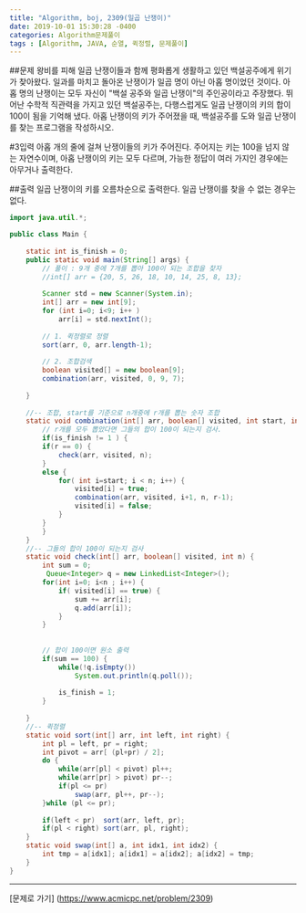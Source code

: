 ```yaml
---
title: "Algorithm, boj, 2309(일곱 난쟁이)"
date: 2019-10-01 15:30:28 -0400
categories: Algorithm문제풀이
tags : [Algorithm, JAVA, 순열, 퀵정렬, 문제풀이]
---
```

##문제
왕비를 피해 일곱 난쟁이들과 함께 평화롭게 생활하고 있던 백설공주에게 위기가 찾아왔다. 일과를 마치고 돌아온 난쟁이가 일곱 명이 아닌 아홉 명이었던 것이다.
아홉 명의 난쟁이는 모두 자신이 "백설 공주와 일곱 난쟁이"의 주인공이라고 주장했다. 뛰어난 수학적 직관력을 가지고 있던 백설공주는, 다행스럽게도 일곱 난쟁이의 키의 합이 100이 됨을 기억해 냈다.
아홉 난쟁이의 키가 주어졌을 때, 백설공주를 도와 일곱 난쟁이를 찾는 프로그램을 작성하시오.

#3입력
아홉 개의 줄에 걸쳐 난쟁이들의 키가 주어진다. 주어지는 키는 100을 넘지 않는 자연수이며, 아홉 난쟁이의 키는 모두 다르며, 가능한 정답이 여러 가지인 경우에는 아무거나 출력한다.

##출력
일곱 난쟁이의 키를 오름차순으로 출력한다. 일곱 난쟁이를 찾을 수 없는 경우는 없다.

```java
import java.util.*;

public class Main {
	
	static int is_finish = 0;
	public static void main(String[] args) {
		// 풀이 : 9개 중에 7개를 뽑아 100이 되는 조합을 찾자
		//int[] arr = {20, 5, 26, 18, 10, 14, 25, 8, 13};
		
		Scanner std = new Scanner(System.in);
		int[] arr = new int[9];
		for (int i=0; i<9; i++ )
			arr[i] = std.nextInt();
		
		// 1. 퀵정렬로 정렬
		sort(arr, 0, arr.length-1);
		
		// 2. 조합검색
		boolean visited[] = new boolean[9];
		combination(arr, visited, 0, 9, 7);
		
	}
	
	//-- 조합, start를 기준으로 n개중에 r개를 뽑는 숫자 조합
	static void combination(int[] arr, boolean[] visited, int start, int n, int r) {
		// r개를 모두 뽑았다면 그들의 합이 100이 되는지 검사.
		if(is_finish != 1 ) {
		if(r == 0) {
			check(arr, visited, n);
		}
		else {
			for( int i=start; i < n; i++) {
				visited[i] = true;
				combination(arr, visited, i+1, n, r-1);
				visited[i] = false;
			}
		}
		}
	}
	//-- 그들의 합이 100이 되는지 검사
	static void check(int[] arr, boolean[] visited, int n) {
		int sum = 0;
		 Queue<Integer> q = new LinkedList<Integer>();
		for(int i=0; i<n ; i++) {
			if( visited[i] == true) {
				sum += arr[i];
				q.add(arr[i]);
			}
		}
		
		
		// 합이 100이면 원소 출력
		if(sum == 100) {
			while(!q.isEmpty())
				System.out.println(q.poll());
			
			is_finish = 1;
		}	
		
	}
	//-- 퀵정렬
	static void sort(int[] arr, int left, int right) {
		int pl = left, pr = right;
		int pivot = arr[ (pl+pr) / 2];
		do {
			while(arr[pl] < pivot) pl++;
			while(arr[pr] > pivot) pr--;
			if(pl <= pr)
				swap(arr, pl++, pr--);
		}while (pl <= pr);
		
		if(left < pr)  sort(arr, left, pr);
		if(pl < right) sort(arr, pl, right);
	}
	static void swap(int[] a, int idx1, int idx2) {
		int tmp = a[idx1]; a[idx1] = a[idx2]; a[idx2] = tmp;
	}
}
```
---
[문제로 가기] (https://www.acmicpc.net/problem/2309)
